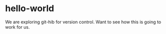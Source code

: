# hello-world

We are exploring git-hib for version control. Want to see how this is going to work for us.
